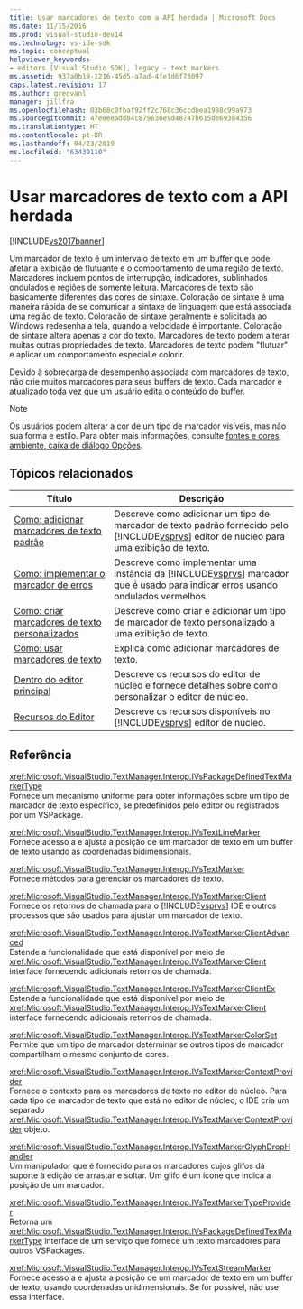 ```yaml
---
title: Usar marcadores de texto com a API herdada | Microsoft Docs
ms.date: 11/15/2016
ms.prod: visual-studio-dev14
ms.technology: vs-ide-sdk
ms.topic: conceptual
helpviewer_keywords:
- editors [Visual Studio SDK], legacy - text markers
ms.assetid: 937a0b19-1216-45d5-a7ad-4fe1d6f73097
caps.latest.revision: 17
ms.author: gregvanl
manager: jillfra
ms.openlocfilehash: 03b68c0fbaf92ff2c768c36ccdbea1988c99a973
ms.sourcegitcommit: 47eeeeadd84c879636e9d48747b615de69384356
ms.translationtype: HT
ms.contentlocale: pt-BR
ms.lasthandoff: 04/23/2019
ms.locfileid: "63430110"
---
```

# <a name="using-text-markers-with-the-legacy-api"></a>Usar marcadores de texto com a API herdada
[!INCLUDE[vs2017banner](../includes/vs2017banner.md)]

Um marcador de texto é um intervalo de texto em um buffer que pode afetar a exibição de flutuante e o comportamento de uma região de texto. Marcadores incluem pontos de interrupção, indicadores, sublinhados ondulados e regiões de somente leitura. Marcadores de texto são basicamente diferentes das cores de sintaxe. Coloração de sintaxe é uma maneira rápida de se comunicar a sintaxe de linguagem que está associada uma região de texto. Coloração de sintaxe geralmente é solicitada ao Windows redesenha a tela, quando a velocidade é importante. Coloração de sintaxe altera apenas a cor do texto. Marcadores de texto podem alterar muitas outras propriedades de texto. Marcadores de texto podem "flutuar" e aplicar um comportamento especial e colorir.  
  
 Devido à sobrecarga de desempenho associada com marcadores de texto, não crie muitos marcadores para seus buffers de texto. Cada marcador é atualizado toda vez que um usuário edita o conteúdo do buffer.  
  
> [!NOTE]
> Os usuários podem alterar a cor de um tipo de marcador visíveis, mas não sua forma e estilo. Para obter mais informações, consulte [fontes e cores, ambiente, caixa de diálogo Opções](../ide/reference/fonts-and-colors-environment-options-dialog-box.md).  
  
## <a name="related-topics"></a>Tópicos relacionados  
  
|Título|Descrição|  
|-----------|-----------------|  
|[Como: adicionar marcadores de texto padrão](../extensibility/how-to-add-standard-text-markers.md)|Descreve como adicionar um tipo de marcador de texto padrão fornecido pelo [!INCLUDE[vsprvs](../includes/vsprvs-md.md)] editor de núcleo para uma exibição de texto.|  
|[Como: implementar o marcador de erros](../extensibility/how-to-implement-error-markers.md)|Descreve como implementar uma instância da [!INCLUDE[vsprvs](../includes/vsprvs-md.md)] marcador que é usado para indicar erros usando ondulados vermelhos.|  
|[Como: criar marcadores de texto personalizados](../extensibility/how-to-create-custom-text-markers.md)|Descreve como criar e adicionar um tipo de marcador de texto personalizado a uma exibição de texto.|  
|[Como: usar marcadores de texto](../extensibility/how-to-use-text-markers.md)|Explica como adicionar marcadores de texto.|  
|[Dentro do editor principal](../extensibility/inside-the-core-editor.md)|Descreve os recursos do editor de núcleo e fornece detalhes sobre como personalizar o editor de núcleo.|  
|[Recursos do Editor](http://msdn.microsoft.com/bdac940d-1f14-4019-a01f-fd0bb3dc7198)|Descreve os recursos disponíveis no [!INCLUDE[vsprvs](../includes/vsprvs-md.md)] editor de núcleo.|  
  
## <a name="reference"></a>Referência  
 <xref:Microsoft.VisualStudio.TextManager.Interop.IVsPackageDefinedTextMarkerType>  
 Fornece um mecanismo uniforme para obter informações sobre um tipo de marcador de texto específico, se predefinidos pelo editor ou registrados por um VSPackage.  
  
 <xref:Microsoft.VisualStudio.TextManager.Interop.IVsTextLineMarker>  
 Fornece acesso a e ajusta a posição de um marcador de texto em um buffer de texto usando as coordenadas bidimensionais.  
  
 <xref:Microsoft.VisualStudio.TextManager.Interop.IVsTextMarker>  
 Fornece métodos para gerenciar os marcadores de texto.  
  
 <xref:Microsoft.VisualStudio.TextManager.Interop.IVsTextMarkerClient>  
 Fornece os retornos de chamada para o [!INCLUDE[vsprvs](../includes/vsprvs-md.md)] IDE e outros processos que são usados para ajustar um marcador de texto.  
  
 <xref:Microsoft.VisualStudio.TextManager.Interop.IVsTextMarkerClientAdvanced>  
 Estende a funcionalidade que está disponível por meio de <xref:Microsoft.VisualStudio.TextManager.Interop.IVsTextMarkerClient> interface fornecendo adicionais retornos de chamada.  
  
 <xref:Microsoft.VisualStudio.TextManager.Interop.IVsTextMarkerClientEx>  
 Estende a funcionalidade que está disponível por meio de <xref:Microsoft.VisualStudio.TextManager.Interop.IVsTextMarkerClient> interface fornecendo adicionais retornos de chamada.  
  
 <xref:Microsoft.VisualStudio.TextManager.Interop.IVsTextMarkerColorSet>  
 Permite que um tipo de marcador determinar se outros tipos de marcador compartilham o mesmo conjunto de cores.  
  
 <xref:Microsoft.VisualStudio.TextManager.Interop.IVsTextMarkerContextProvider>  
 Fornece o contexto para os marcadores de texto no editor de núcleo. Para cada tipo de marcador de texto que está no editor de núcleo, o IDE cria um separado <xref:Microsoft.VisualStudio.TextManager.Interop.IVsTextMarkerContextProvider> objeto.  
  
 <xref:Microsoft.VisualStudio.TextManager.Interop.IVsTextMarkerGlyphDropHandler>  
 Um manipulador que é fornecido para os marcadores cujos glifos dá suporte à edição de arrastar e soltar. Um glifo é um ícone que indica a posição de um marcador.  
  
 <xref:Microsoft.VisualStudio.TextManager.Interop.IVsTextMarkerTypeProvider>  
 Retorna um <xref:Microsoft.VisualStudio.TextManager.Interop.IVsPackageDefinedTextMarkerType> interface de um serviço que fornece um texto marcadores para outros VSPackages.  
  
 <xref:Microsoft.VisualStudio.TextManager.Interop.IVsTextStreamMarker>  
 Fornece acesso a e ajusta a posição de um marcador de texto em um buffer de texto, usando coordenadas unidimensionais. Se for possível, não use essa interface.
